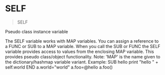 # SELF

> SELF

Pseudo class instance variable


The SELF variable works with MAP variables. You can assign a reference to a FUNC or SUB to a MAP variable. When you call the SUB or FUNC the SELF variable provides access to values from the enclosing MAP variable. This provides pseudo class/object functionality.
Note: 'MAP' is the name given to the dictionary/hashmap variable variant.
Example:
SUB hello
print "hello " + self.world
END
a.world="world"
a.foo=@hello
a.foo()

